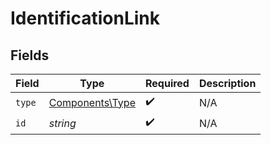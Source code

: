 # IdentificationLink


## Fields

| Field                                              | Type                                               | Required                                           | Description                                        |
| -------------------------------------------------- | -------------------------------------------------- | -------------------------------------------------- | -------------------------------------------------- |
| `type`                                             | [Components\Type](../../Models/Components/Type.md) | :heavy_check_mark:                                 | N/A                                                |
| `id`                                               | *string*                                           | :heavy_check_mark:                                 | N/A                                                |